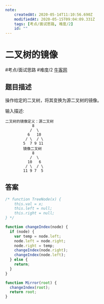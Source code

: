 ```yaml
---
note:
    createdAt: 2020-05-14T11:10:56.690Z
    modifiedAt: 2020-05-15T09:04:09.331Z
    tags: [考点/面试思路, 难度/2]
    id: ""
---
```

# 二叉树的镜像
#考点/面试思路 #难度/2 [牛客网](https://www.nowcoder.com/practice/564f4c26aa584921bc75623e48ca3011?tpId=13&tqId=11171&tPage=1&rp=1&ru=/ta/coding-interviews&qru=/ta/coding-interviews/question-ranking)
<!-- @crossnote.comment "id":"dd2e4e2e-3996-4866-8a8a-847cd7f15129" -->  
## 题目描述
操作给定的二叉树，将其变换为源二叉树的镜像。

输入描述:

```
二叉树的镜像定义：源二叉树 
    	    8
    	   /  \
    	  6   10
    	 / \  / \
    	5  7 9 11
    	镜像二叉树
    	    8
    	   /  \
    	  10   6
    	 / \  / \
    	11 9 7  5
```

## 答案

```javascript
/* function TreeNode(x) {
    this.val = x;
    this.left = null;
    this.right = null;
} */

function changeIndex(node) {
  if (node) {
    var temp = node.left;
    node.left = node.right;
    node.right = temp;
    changeIndex(node.right);
    changeIndex(node.left);
  } else {
    return;
  }
}

function Mirror(root) {
  changeIndex(root);
  return root;
}
```